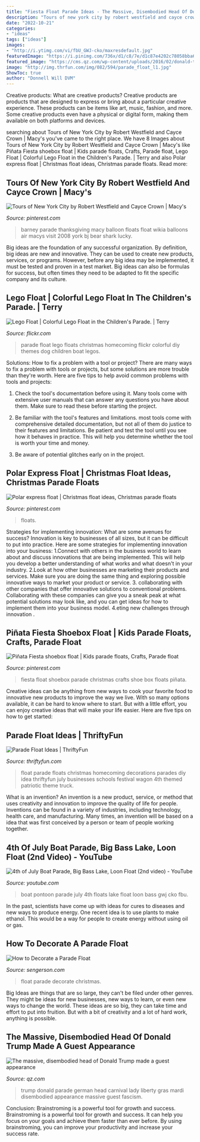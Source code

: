 ```yaml
---
title: "Fiesta Float Parade Ideas - The Massive, Disembodied Head Of Donald Trump Made A Guest Appearance"
description: "Tours of new york city by robert westfield and cayce crown"
date: "2022-10-21"
categories:
- "ideas"
tags: ["ideas"]
images:
- "http://i.ytimg.com/vi/fbU_GWJ-cko/maxresdefault.jpg"
featuredImage: "https://i.pinimg.com/736x/d1/c8/7e/d1c87e4202c78058bba6486f578c3dc3.jpg"
featured_image: "https://cms.qz.com/wp-content/uploads/2016/02/donald-trump-fascism.jpg?quality=75&amp;strip=all&amp;w=1400"
image: "http://img.thrfun.com/img/082/594/parade_float_l1.jpg"
ShowToc: true
author: "Donnell Will DVM"
---
```



Creative products: What are creative products?
Creative products are products that are designed to express or bring about a particular creative experience. These products can be items like art, music, fashion, and more. Some creative products even have a physical or digital form, making them available on both platforms and devices.

	

		
searching about Tours of New York City by Robert Westfield and Cayce Crown | Macy&#039;s you've came to the right place. We have 8 Images about Tours of New York City by Robert Westfield and Cayce Crown | Macy&#039;s like Piñata Fiesta shoebox float | Kids parade floats, Crafts, Parade float, Lego Float | Colorful Lego Float in the Children&#039;s Parade. | Terry and also Polar express float | Christmas float ideas, Christmas parade floats. Read more:
		
    
## Tours Of New York City By Robert Westfield And Cayce Crown | Macy&#039;s

<img loading=lazy src="https://i.pinimg.com/736x/33/f3/99/33f3993625b3cc8e15b771bf0eda2978--thanksgiving-day-parade-parade-floats.jpg" onerror="this.onerror=null;this.src='https://tse1.mm.bing.net/th?id=OIP.65NrypUFRpiJ_1akMUofrQAAAA&amp;pid=15.1';" alt="Tours of New York City by Robert Westfield and Cayce Crown | Macy&#039;s">

_Source: pinterest.com_

>barney parade thanksgiving macy balloon floats float wikia balloons air macys visit 2008 york bj bear shark lucky. 

	

Big ideas are the foundation of any successful organization. By definition, big ideas are new and innovative. They can be used to create new products, services, or programs. However, before any big idea may be implemented, it must be tested and proven in a test market. Big ideas can also be formulas for success, but often times they need to be adapted to fit the specific company and its culture.

    
## Lego Float | Colorful Lego Float In The Children&#039;s Parade. | Terry

<img loading=lazy src="https://live.staticflickr.com/5223/5731358146_5f4c5a36dd_b.jpg" onerror="this.onerror=null;this.src='https://tse2.mm.bing.net/th?id=OIP.YL8lGITsCnTUNY13E7ylcwHaFL&amp;pid=15.1';" alt="Lego Float | Colorful Lego Float in the Children&#039;s Parade. | Terry">

_Source: flickr.com_

>parade float lego floats christmas homecoming flickr colorful diy themes dog children boat legos. 

	

Solutions: How to fix a problem with a tool or project?
There are many ways to fix a problem with tools or projects, but some solutions are more trouble than they're worth. Here are five tips to help avoid common problems with tools and projects:
1. Check the tool's documentation before using it. Many tools come with extensive user manuals that can answer any questions you have about them. Make sure to read these before starting the project.

2. Be familiar with the tool's features and limitations. most tools come with comprehensive detailed documentation, but not all of them do justice to their features and limitations. Be patient and test the tool until you see how it behaves in practice. This will help you determine whether the tool is worth your time and money.

3. Be aware of potential glitches early on in the project.

    
## Polar Express Float | Christmas Float Ideas, Christmas Parade Floats

<img loading=lazy src="https://i.pinimg.com/736x/fd/6d/57/fd6d5730f7b452382bbc41c3ea7726dd.jpg" onerror="this.onerror=null;this.src='https://tse2.mm.bing.net/th?id=OIP.vrg9Q5ysZ3XtAs7oTC7vXQHaFj&amp;pid=15.1';" alt="Polar express float | Christmas float ideas, Christmas parade floats">

_Source: pinterest.com_

>floats. 

	

Strategies for implementing innovation: What are some avenues for success?
Innovation is key to businesses of all sizes, but it can be difficult to put into practice. Here are some strategies for implementing innovation into your business:
1.Connect with others in the business world to learn about and discuss innovations that are being implemented. This will help you develop a better understanding of what works and what doesn't in your industry.
2.Look at how other businesses are marketing their products and services. Make sure you are doing the same thing and exploring possible innovative ways to market your product or service.
3. collaborating with other companies that offer innovative solutions to conventional problems. Collaborating with these companies can give you a sneak peak at what potential solutions may look like, and you can get ideas for how to implement them into your business model.
4.eting new challenges through innovation .

    
## Piñata Fiesta Shoebox Float | Kids Parade Floats, Crafts, Parade Float

<img loading=lazy src="https://i.pinimg.com/736x/d1/c8/7e/d1c87e4202c78058bba6486f578c3dc3.jpg" onerror="this.onerror=null;this.src='https://tse4.mm.bing.net/th?id=OIP.gs4Kj0XdP0QC_FgtlOM2wgHaJ4&amp;pid=15.1';" alt="Piñata Fiesta shoebox float | Kids parade floats, Crafts, Parade float">

_Source: pinterest.com_

>fiesta float shoebox parade christmas crafts shoe box floats piñata. 

	

Creative ideas can be anything from new ways to cook your favorite food to innovative new products to improve the way we live. With so many options available, it can be hard to know where to start. But with a little effort, you can enjoy creative ideas that will make your life easier. Here are five tips on how to get started: 

    
## Parade Float Ideas | ThriftyFun

<img loading=lazy src="http://img.thrfun.com/img/082/594/parade_float_l1.jpg" onerror="this.onerror=null;this.src='https://tse1.mm.bing.net/th?id=OIP.YUbwc6l0BYDZMaeqZTOYJQHaFj&amp;pid=15.1';" alt="Parade Float Ideas | ThriftyFun">

_Source: thriftyfun.com_

>float parade floats christmas homecoming decorations parades diy idea thriftyfun july businesses schools festival wagon 4th themed patriotic theme truck. 

	

What is an invention?
An invention is a new product, service, or method that uses creativity and innovation to improve the quality of life for people. Inventions can be found in a variety of industries, including technology, health care, and manufacturing. Many times, an invention will be based on a idea that was first conceived by a person or team of people working together.

    
## 4th Of July Boat Parade, Big Bass Lake, Loon Float (2nd Video) - YouTube

<img loading=lazy src="http://i.ytimg.com/vi/fbU_GWJ-cko/maxresdefault.jpg" onerror="this.onerror=null;this.src='https://tse1.mm.bing.net/th?id=OIP.FKB2oyPgJjq3Q8Kio_LX7AHaEK&amp;pid=15.1';" alt="4th of July Boat Parade, Big Bass Lake, Loon Float (2nd video) - YouTube">

_Source: youtube.com_

>boat pontoon parade july 4th floats lake float loon bass gwj cko fbu. 

	

In the past, scientists have come up with ideas for cures to diseases and new ways to produce energy. One recent idea is to use plants to make ethanol. This would be a way for people to create energy without using oil or gas.

    
## How To Decorate A Parade Float

<img loading=lazy src="https://d28m5bx785ox17.cloudfront.net/v1/img/p3-2FYvaEZqrm20sogwGYd9QgAnO6zH_9VluWXXc1ck=/d/l" onerror="this.onerror=null;this.src='https://tse1.mm.bing.net/th?id=OIP.TJYjsu_ID_60fgNDEYmCxQHaSA&amp;pid=15.1';" alt="How to Decorate a Parade Float">

_Source: sengerson.com_

>float parade decorate christmas. 

	

Big Ideas are things that are so large, they can't be filed under other genres. They might be ideas for new businesses, new ways to learn, or even new ways to change the world. These ideas are so big, they can take time and effort to put into fruition. But with a bit of creativity and a lot of hard work, anything is possible.

    
## The Massive, Disembodied Head Of Donald Trump Made A Guest Appearance

<img loading=lazy src="https://cms.qz.com/wp-content/uploads/2016/02/donald-trump-fascism.jpg?quality=75&amp;strip=all&amp;w=1400" onerror="this.onerror=null;this.src='https://tse4.mm.bing.net/th?id=OIP.cby2MbDBqOjQpML9jnoMzgHaEK&amp;pid=15.1';" alt="The massive, disembodied head of Donald Trump made a guest appearance">

_Source: qz.com_

>trump donald parade german head carnival lady liberty gras mardi disembodied appearance massive guest fascism. 

	

Conclusion: Brainstroming is a powerful tool for growth and success.
Brainstroming is a powerful tool for growth and success. It can help you focus on your goals and achieve them faster than ever before. By using brainstroming, you can improve your productivity and increase your success rate.

